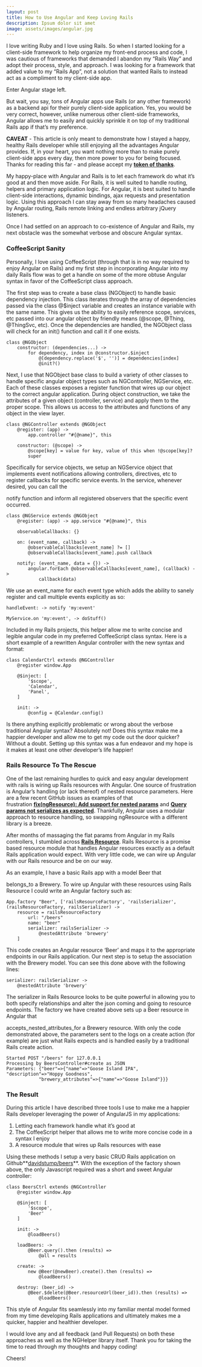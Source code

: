 ```yaml
---
layout: post
title: How to Use Angular and Keep Loving Rails
description: Ipsum dolor sit amet
image: assets/images/angular.jpg
---
```


I love writing Ruby and I love using Rails. So when I started looking for a client-side framework to help organize my front-end process and code, I was cautious of frameworks that demanded I abandon my “Rails Way” and adopt their process, style, and approach. I was looking for a framework that added value to my “Rails App”, not a solution that wanted Rails to instead act as a compliment to my client-side app.

Enter Angular stage left.

But wait, you say, tons of Angular apps use Rails (or any other framework) as a backend api for their purely client-side application. Yes, you would be very correct, however, unlike numerous other client-side frameworks, Angular allows me to easily and quickly sprinkle it on top of my traditional Rails app if that’s my preference.

**CAVEAT** - This article is only meant to demonstrate how I stayed a happy, healthy Rails developer while still enjoying all the advantages Angular provides. If, in your heart, you want nothing more than to make purely client-side apps every day, then more power to you for being focused. Thanks for reading this far - and please accept my **[token of thanks](http://f.cl.ly/items/3c340s340q3d3q3X0I0h/corgis.gif)**.

My happy-place with Angular and Rails is to let each framework do what it’s good at and then move aside. For Rails, it is well suited to handle routing, helpers and primary application logic. For Angular, it is best suited to handle client-side interactions, dynamic bindings, ajax requests and presentation logic. Using this approach I can stay away from so many headaches caused by Angular routing, Rails remote linking and endless arbitrary jQuery listeners.

Once I had settled on an approach to co-existence of Angular and Rails, my next obstacle was the somewhat verbose and obscure Angular syntax.

### CoffeeScript Sanity

Personally, I love using CoffeeScript (through that is in no way required to enjoy Angular on Rails) and my first step in incorporating Angular into my daily Rails flow was to get a handle on some of the more obtuse Angular syntax in favor of the CoffeeScript class approach.

The first step was to create a base class (NGObject) to handle basic dependency injection. This class iterates through the array of dependencies passed via the class @$inject variable and creates an instance variable with the same name. This gives us the ability to easily reference scope, services, etc passed into our angular object by friendly means (@scope, @Thing, @ThingSvc, etc). Once the dependencies are handled, the NGObject class will check for an init() function and call it if one exists.

    class @NGObject
        constructor: (dependencies...) ->
            for dependency, index in @constructor.$inject
                @[dependency.replace('$', '')] = dependencies[index]
                @init?()

Next, I use that NGObject base class to build a variety of other classes to handle specific angular object types such as NGController, NGService, etc. Each of these classes exposes a register function that wires up our object to the correct angular application. During object construction, we take the attributes of a given object (controller, service) and apply them to the proper scope. This allows us access to the attributes and functions of any object in the view layer.

    class @NGController extends @NGObject
        @register: (app) ->
            app.controller "#{@name}", this

        constructor: (@scope) ->
            @scope[key] = value for key, value of this when !@scope[key]?
            super

Specifically for service objects, we setup an NGService object that implements event notifications allowing controllers, directives, etc to register callbacks for specific service events. In the service, whenever desired, you can call the 

notify function and inform all registered observers that the specific event occurred.

    class @NGService extends @NGObject
        @register: (app) -> app.service "#{@name}", this

        observableCallbacks: {}

        on: (event_name, callback) ->
            @observableCallbacks[event_name] ?= []
            @observableCallbacks[event_name].push callback

        notify: (event_name, data = {}) ->
            angular.forEach @observableCallbacks[event_name], (callback) ->
                callback(data)

We use an event_name for each event type which adds the ability to sanely register and call multiple events explicitly as so:

    handleEvent: -> notify 'my:event'

    MyService.on 'my:event', -> doStuff()

Included in my Rails projects, this helper allow me to write concise and legible angular code in my preferred CoffeeScript class syntax. Here is a short example of a rewritten Angular controller with the new syntax and format:

    class CalendarCtrl extends @NGController
        @register window.App

        @$inject: [
            '$scope',
            'Calendar',
            'Panel',
        ]

        init: ->
            @config = @Calendar.config()

Is there anything explicitly problematic or wrong about the verbose traditional Angular syntax? Absolutely not! Does this syntax make me a happier developer and allow me to get my code out the door quicker? Without a doubt. Setting up this syntax was a fun endeavor and my hope is it makes at least one other developer’s life happier!

### Rails Resource To The Rescue

One of the last remaining hurdles to quick and easy angular development with rails is wiring up Rails resources with Angular. One source of frustration is Angular’s handling (or lack thereof) of nested resource parameters. Here are a few recent GitHub issues as examples of that frustration **[fix(ngResource): Add support for nested params](https://github.com/angular/angular.js/pull/1640)** and **[Query params not serializes as expected](https://github.com/angular/angular.js/issues/3740)**. Thankfully, Angular uses a modular approach to resource handling, so swapping ngResource with a different library is a breeze.

After months of massaging the flat params from Angular in my Rails controllers, I stumbled across **[Rails Resource](https://github.com/FineLinePrototyping/angularjs-rails-resource)**. Rails Resource is a promise based resource module that handles Angular resources exactly as a default Rails application would expect. With very little code, we can wire up Angular with our Rails resource and be on our way.

As an example, I have a basic Rails app with a model Beer that 

belongs_to a Brewery. To wire up Angular with these resources using Rails Resource I could write an Angular factory such as:

    App.factory "Beer", ['railsResourceFactory', 'railsSerializer', (railsResourceFactory, railsSerializer) ->
        resource = railsResourceFactory
            url: "/beers"
            name: "beer"
            serializer: railsSerializer ->
                @nestedAttribute 'brewery'
        ]

This code creates an Angular resource ‘Beer’ and maps it to the appropriate endpoints in our Rails application. Our next step is to setup the association with the Brewery model. You can see this done above with the following lines:

    serializer: railsSerializer ->
        @nestedAttribute 'brewery'

The serializer in Rails Resource looks to be quite powerful in allowing you to both specify relationships and alter the json coming and going to resource endpoints. The factory we have created above sets up a Beer resource in Angular that

accepts_nested_attributes_for a Brewery resource. With only the code demonstrated above, the parameters sent to the logs on a create action (for example) are just what Rails expects and is handled easily by a traditional Rails create action.

    Started POST "/beers" for 127.0.0.1
    Processing by BeersController#create as JSON
    Parameters: {"beer"=>{"name"=>"Goose Island IPA", "description"=>"Hoppy Goodness",
                "brewery_attributes"=>{"name"=>"Goose Island"}}}

### The Result

During this article I have described three tools I use to make me a happier Rails developer leveraging the power of AngularJS in my applications:

1. Letting each framework handle what it’s good at
2. The CoffeeScript helper that allows me to write more concise code in a syntax I enjoy
3. A resource module that wires up Rails resources with ease

Using these methods I setup a very basic CRUD Rails application on Github**[davidstump/beers](http://github.com/davidstump/beers)**. With the exception of the factory shown above, the only Javascript required was a short and sweet Angular controller:

    class BeersCtrl extends @NGController
        @register window.App

        @$inject: [
            '$scope',
            'Beer'
        ]

        init: ->
            @loadBeers()

        loadBeers: ->
            @Beer.query().then (results) =>
                @all = results

        create: ->
            new @Beer(@newBeer).create().then (results) =>
                @loadBeers()

        destroy: (beer_id) ->
            @Beer.$delete(@Beer.resourceUrl(beer_id)).then (results) =>
                @loadBeers()

This style of Angular fits seamlessly into my familiar mental model formed from my time developing Rails applications and ultimately makes me a quicker, happier and healthier developer.

I would love any and all feedback (and Pull Requests) on both these approaches as well as the NGHelper library itself. Thank you for taking the time to read through my thoughts and happy coding!

Cheers!
